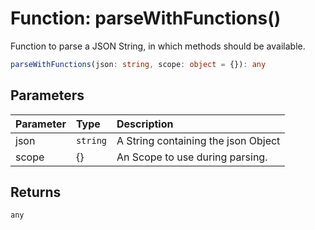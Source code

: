 # Function: parseWithFunctions()

Function to parse a JSON String, in which methods should be available.

```ts
parseWithFunctions(json: string, scope: object = {}): any
```

## Parameters

| Parameter | Type     | Description                         |
| :-------- | :------- | :---------------------------------- |
| json      | `string` | A String containing the json Object |
| scope     | \{}      | An Scope to use during parsing.     |

## Returns

`any`
